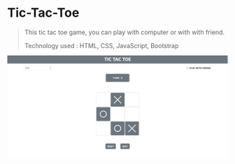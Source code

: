 # Tic-Tac-Toe



>   This tic tac toe game, you can play with computer or with with  friend.
>
>   Technology used : HTML, CSS, JavaScript, Bootstrap

<img src="./Ref-image/single-player.png">